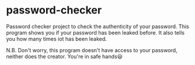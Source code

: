 # password-checker
Password checker project to check the authenticity of your password.
This program shows you if your password has been leaked before.
It also tells you how many times iot has been leaked.

N.B.
Don't worry, this program doesn't have access to your password, neither does the creator. 
You're in safe hands😃
